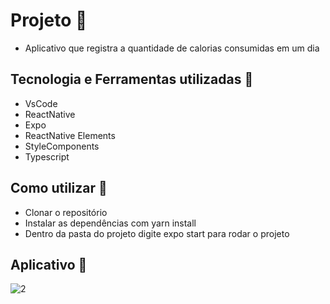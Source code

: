 # Projeto :rocket:
- Aplicativo que registra a quantidade de calorias consumidas em um dia

## Tecnologia e Ferramentas utilizadas :robot:
- VsCode
- ReactNative
- Expo
- ReactNative Elements
- StyleComponents
- Typescript

## Como utilizar 🔌
- Clonar o repositório
- Instalar as dependências com yarn install
- Dentro da pasta do projeto digite expo start para rodar o projeto

## Aplicativo :iphone:

![2](https://user-images.githubusercontent.com/20332960/216518213-39247482-aeee-47b9-a21e-ed6268393f36.png)

